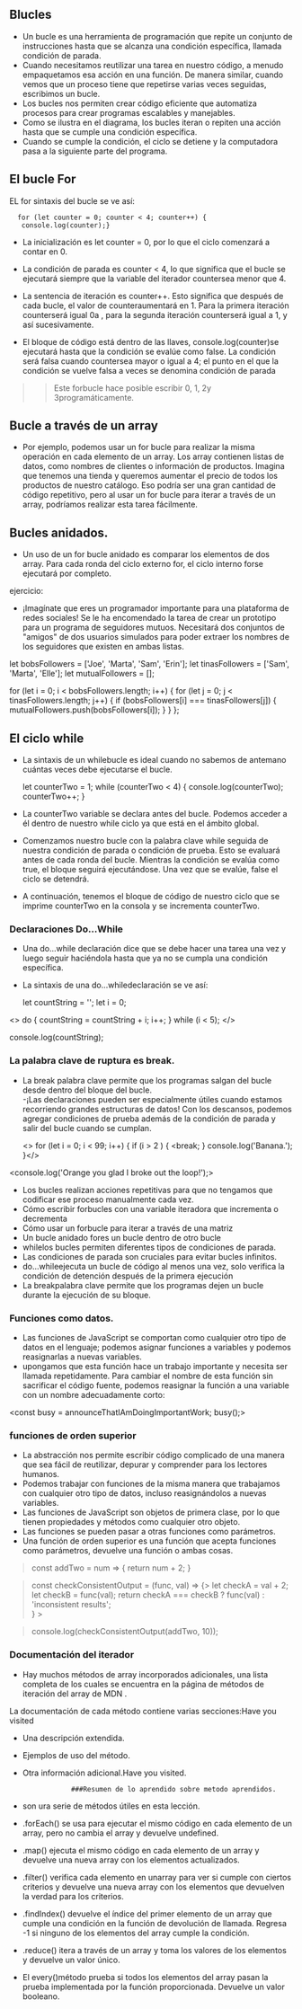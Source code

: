 ## Blucles

- Un bucle es una herramienta de programación que repite un conjunto de instrucciones hasta que se alcanza una condición específica, llamada condición de parada.
- Cuando necesitamos reutilizar una tarea en nuestro código, a menudo empaquetamos esa acción en una función. De manera similar, cuando vemos que un proceso tiene que repetirse varias veces seguidas, escribimos un bucle.
- Los bucles nos permiten crear código eficiente que automatiza procesos para crear programas escalables y manejables.
- Como se ilustra en el diagrama, los bucles iteran o repiten una acción hasta que se cumple una condición específica.
- Cuando se cumple la condición, el ciclo se detiene y la computadora pasa a la siguiente parte del programa.

## El bucle For

EL for sintaxis del bucle se ve así:

      for (let counter = 0; counter < 4; counter++) {
       console.log(counter);}

- La inicialización es let counter = 0, por lo que el ciclo comenzará a contar en 0.

- La condición de parada es counter < 4, lo que significa que el bucle se ejecutará siempre que la variable del iterador countersea menor que 4.

- La sentencia de iteración es counter++. Esto significa que después de cada bucle, el valor de counteraumentará en 1.
  Para la primera iteración counterserá igual 0a , para la segunda iteración counterserá igual a 1, y así sucesivamente.

- El bloque de código está dentro de las llaves, console.log(counter)se ejecutará hasta que la condición se evalúe como false.
  La condición será falsa cuando countersea mayor o igual a 4; el punto en el que la condición se vuelve falsa a veces se denomina condición de parada

> > Este forbucle hace posible escribir 0, 1, 2y 3programáticamente.

## Bucle a través de un array

- Por ejemplo, podemos usar un for bucle para realizar la misma operación en cada elemento de un array.
  Los array contienen listas de datos, como nombres de clientes o información de productos.
  Imagina que tenemos una tienda y queremos aumentar el precio de todos los productos de nuestro catálogo.
  Eso podría ser una gran cantidad de código repetitivo,
  pero al usar un for bucle para iterar a través de un array, podríamos realizar esta tarea fácilmente.

## Bucles anidados.

- Un uso de un for bucle anidado es comparar los elementos de dos array.
  Para cada ronda del ciclo externo for, el ciclo interno forse ejecutará por completo.

ejercicio:

- ¡Imagínate que eres un programador importante para una plataforma de redes sociales!
  Se le ha encomendado la tarea de crear un prototipo para un programa de seguidores mutuos.
  Necesitará dos conjuntos de "amigos" de dos usuarios simulados para poder extraer los nombres
  de los seguidores que existen en ambas listas.

let bobsFollowers = ['Joe', 'Marta', 'Sam', 'Erin'];
let tinasFollowers = ['Sam', 'Marta', 'Elle'];
let mutualFollowers = [];

for (let i = 0; i < bobsFollowers.length; i++) {
for (let j = 0; j < tinasFollowers.length; j++) {
if (bobsFollowers[i] === tinasFollowers[j]) {
mutualFollowers.push(bobsFollowers[i]); }
}
};

## El ciclo while

- La sintaxis de un whilebucle es ideal cuando no sabemos de antemano cuántas veces debe ejecutarse el bucle.

  let counterTwo = 1;
  while (counterTwo < 4) {
  console.log(counterTwo);
  counterTwo++;
  }

- La counterTwo variable se declara antes del bucle. Podemos acceder a él dentro de nuestro while ciclo ya que está en el ámbito global.
- Comenzamos nuestro bucle con la palabra clave while seguida de nuestra condición de parada o condición de prueba. Esto se evaluará antes de cada ronda del bucle. Mientras la condición se evalúa como true, el bloque seguirá ejecutándose. Una vez que se evalúe, false el ciclo se detendrá.
- A continuación, tenemos el bloque de código de nuestro ciclo que se imprime counterTwo en la consola y se incrementa counterTwo.

### Declaraciones Do...While

- Una do...while declaración dice que se debe hacer una tarea una vez y luego seguir haciéndola hasta que ya no se cumpla una condición específica.

- La sintaxis de una do...whiledeclaración se ve así:

  let countString = '';
  let i = 0;

<> do {
countString = countString + i;
i++;
} while (i < 5);
</>

console.log(countString);

### La palabra clave de ruptura es break.

- La break palabra clave permite que los programas salgan del bucle desde dentro del bloque del bucle.  
   -¡Las declaraciones pueden ser especialmente útiles cuando estamos recorriendo grandes estructuras de datos! Con los descansos, podemos agregar condiciones de prueba además de la condición de parada y salir del bucle cuando se cumplan.

  <> for (let i = 0; i < 99; i++) {
  if (i > 2 ) {
  <break;
  }
  console.log('Banana.');
  }</>

<console.log('Orange you glad I broke out the loop!');>

- Los bucles realizan acciones repetitivas para que no tengamos que codificar ese proceso manualmente cada vez.
- Cómo escribir forbucles con una variable iteradora que incrementa o decrementa
- Cómo usar un forbucle para iterar a través de una matriz
- Un bucle anidado fores un bucle dentro de otro bucle
- whilelos bucles permiten diferentes tipos de condiciones de parada.
- Las condiciones de parada son cruciales para evitar bucles infinitos.
- do...whileejecuta un bucle de código al menos una vez, solo verifica la condición de detención después de la primera ejecución
- La breakpalabra clave permite que los programas dejen un bucle durante la ejecución de su bloque.

### Funciones como datos.

- Las funciones de JavaScript se comportan como cualquier otro tipo de datos en el lenguaje; podemos asignar funciones a variables y podemos reasignarlas a nuevas variables.
- upongamos que esta función hace un trabajo importante y necesita ser llamada repetidamente. Para cambiar el nombre de esta función sin sacrificar el código fuente, podemos reasignar la función a una variable con un nombre adecuadamente corto:

<const busy = announceThatIAmDoingImportantWork;
busy();>

### funciones de orden superior

- La abstracción nos permite escribir código complicado de una manera que sea fácil de reutilizar,
  depurar y comprender para los lectores humanos.
- Podemos trabajar con funciones de la misma manera que trabajamos con cualquier otro tipo de datos,
  incluso reasignándolos a nuevas variables.
- Las funciones de JavaScript son objetos de primera clase, por lo que tienen propiedades y métodos como cualquier otro objeto.
- Las funciones se pueden pasar a otras funciones como parámetros.
- Una función de orden superior es una función que acepta funciones como parámetros, devuelve una función o ambas cosas.

> const addTwo = num => {
> return num + 2;
> }

> const checkConsistentOutput = (func, val) => {>
> let checkA = val + 2;
> let checkB = func(val);
> return checkA === checkB ? func(val) : 'inconsistent results';  
> } >

> console.log(checkConsistentOutput(addTwo, 10));

### Documentación del iterador

- Hay muchos métodos de array incorporados adicionales, una lista completa de los cuales se encuentra en la página de métodos de iteración del array de MDN .

La documentación de cada método contiene varias secciones:Have you visited

- Una descripción extendida.
- Ejemplos de uso del método.
- Otra información adicional.Have you visited.

                  ###Resumen de lo aprendido sobre metodo aprendidos.

- son ura serie de métodos útiles en esta lección.
- .forEach() se usa para ejecutar el mismo código en cada elemento de un array, pero no cambia el array y devuelve undefined.
- .map() ejecuta el mismo código en cada elemento de un array y devuelve una nueva array con los elementos actualizados.
- .filter() verifica cada elemento en unarray para ver si cumple con ciertos criterios y devuelve
  una nueva array con los elementos que devuelven la verdad para los criterios.
- .findIndex() devuelve el índice del primer elemento de un array que cumple una condición en la función de devolución de llamada.
  Regresa -1 si ninguno de los elementos del array cumple la condición.
- .reduce() itera a través de un array y toma los valores de los elementos y devuelve un valor único.
- El every()método prueba si todos los elementos del array pasan la prueba implementada por la función proporcionada.
  Devuelve un valor booleano.

